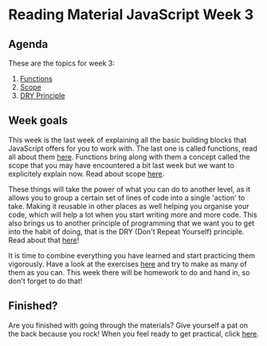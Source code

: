 # Reading Material JavaScript Week 3

## Agenda

These are the topics for week 3:

1. [Functions](https://study.hackyourfuture.net/#/javascript/functions)
2. [Scope](https://study.hackyourfuture.net/#/javascript/scope)
3. [DRY Principle](https://study.hackyourfuture.net/#/programming/dont-repeat-yourself)

## Week goals
This week is the last week of explaining all the basic building blocks that JavaScript offers for you to work with. The last one is called functions, read all about them [here](https://study.hackyourfuture.net/#/javascript/functions). Functions bring along with them a concept called the scope that you may have encountered a bit last week but we want to explicitely explain now. Read about scope [here](https://study.hackyourfuture.net/#/javascript/scope). 

These things will take the power of what you can do to another level, as it allows you to group a certain set of lines of code into a single 'action' to take. Making it reusable in other places as well helping you organise your code, which will help a lot when you start writing more and more code. This also brings us to another principle of programming that we want you to get into the habit of doing, that is the DRY (Don't Repeat Yourself) principle. Read about that [here](https://study.hackyourfuture.net/#/programming/dont-repeat-yourself)!

It is time to combine everything you have learned and start practicing them vigorously. Have a look at the exercises [here](./MAKEME.md) and try to make as many of them as you can. This week there will be homework to do and hand in, so don't forget to do that!

## Finished?

Are you finished with going through the materials? Give yourself a pat on the back because you rock! When you feel ready to get practical, click [here](./MAKEME.md).
